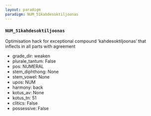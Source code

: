 ```yaml
---
layout: paradigm
paradigm: NUM_51kahdesoktiljoonas
---
```

### ` NUM_51kahdesoktiljoonas `

Optimisation hack for exceptional compound ’kahdesoktiljoonas’ that inflects in all parts with agreement
* grade_dir: weaken
* plurale_tantum: False
* pos: NUMERAL
* stem_diphthong: None
* stem_vowel: None
* upos: NUM
* harmony: back
* kotus_av: None
* kotus_tn: 51
* clitics: False
* possessive: False
